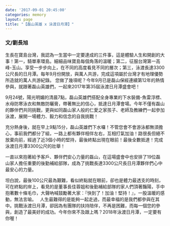 ```yaml
---
date: '2017-09-01 20:45:00'
categories: memory
layout: page
title: "【磊山英雄 x 泳渡日月潭】"
---
```


### 文/劉長旭

生長在寶島台灣，我認為一生當中一定要達成的三件事，這是體驗人生和開創的大事！第一，騎單車環島。細細品味寶島每個角落的溫暖；第二，征服台灣第一高峰-玉山。享受一步步向上，在不同的高度看見不同的層次；第三，泳渡長達3300公尺長的日月潭。每年9月份開放，與萬人共游，完成這項屬於台灣才有地理優勢所造就的萬人共游紀錄。 您做了幾項呢？今年9月已是磊山保經連續第12年的熱情參與，就跟著磊山英雄們，一起來2017年第35屆泳渡日月潭盛會吧！

9月24號，陽光明媚的清晨7點，磊山英雄們搭配全身專業的下水裝備-魚雷浮標、水母防寒泳衣和無敵防曬膏，帶著無比的信心，抵達日月潭會場。今年不僅有磊山的夥伴們共同挑戰，更與如同磊山家人般的仁愛之家孩子、老師及教練們一起參加泳渡，展開一場體力、毅力和信念的自我挑戰！

充分熱身後，就在早上9點15分，磊山英雄們下水囉！不管您會不會游泳都無須擔心，事前我們都分了組，一路上都有夥伴相伴左右，互相打氣加油！路很長但絕不放棄向前，經過了近3個小時的堅持，最後終點出現在眼前！最後全數抵達！完成泳渡日月潭3300公尺的壯舉！

一直以來抱著給予客戶、夥伴們安心力量的磊山，在這場盛會中也安排了19位磊山家人擔任重要的後勤補給部隊，成為了挑戰長達3300公尺長日月潭夥伴們心中最安心的力量。

坦白說，最後100公尺最為艱難，看似終點就在眼前，卻也是體力最透支的時刻，可在終點的岸上，看見的是董事長佳蓉姐和後勤補給部隊的家人們頂著豔陽，手中抱著數十條毛巾，大聲吶喊鼓勵著大家：『快到了！加油！堅持！』，一股溫暖的感動，無法言喻。          人生最難得的是能夠一起走過，而最幸福的是我們都參與在其中。挑戰泳渡日月潭，卻因為有團隊的扶持陪伴，不再是困難，而每一個您的參與，創造了最美好的成功。今年你來不及跟上嗎？2018年泳渡日月潭，一定要有你喔！